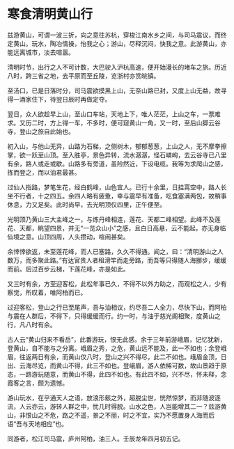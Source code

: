 # 寒食清明黄山行

兹游黄山，可谓一波三折，向之意往苏杭，穿梭江南水乡之间，与司马震议，而终定黄山。玩水，陶冶情操，怡我之心；游山，尽释沉闷，快我之意。此游黄山，亦能远离城市，淡去喧嚣。

清明时节，出行之人不可计数，大巴驶入沪杭高速，便开始漫长的堵车之旅。历近八时，跨三省之地，去平原而至丘陵，览浙村亦赏皖镇。

至汤口，已是日落时分，司马震欲摸黑上山，无奈山路已封，又度上山无益，故寻得一酒家住下，待翌日辰时再做定夺。

翌日，众人欲趁早上山，至山口车站，天地上下，唯人茫茫，上山之车，一票难求。又历二时，方上得一车，不多时，便可窥黄山一角，又一时，至后山脚云谷寺，登山之旅自此始也。

初入山，与他山无异，山路为石梯，之侧树木，郁郁葱葱，上山之人，无不摩拳擦掌，欲一跃至山顶。至入胜亭，景色异转，流水潺潺，怪石嶙峋，去云谷寺已八里有余，路人或走或歇。山路多有旁道，虽险然近，下设电缆。我等为求爬山之感，拣而登之，而以油君最甚。

过仙人指路，梦笔生花，经白鹤峰，山色宜人。已行十余里，日挂罥空中，路人长坐不行者，十之四五。余四人略有疲惫，幸与震早有准备，吃食塞满两包，故稍事休息，力又足矣。此时尚早，去光明顶仅四里，正午便至。

光明顶乃黄山三大主峰之一，与炼丹峰相连，莲花、天都二峰相望。此峰不及莲花、天都，眺望四景，并无“一览众山小”之感，且白日高悬，云不能起，亦无身临仙境之意。山顶四周，人头攒动，喧闹甚矣。

余悻悻欲返，未至莲花峰，而人已塞路，久久不得通。闻之，曰：“清明游山之人数万，而多聚此路。”有达官贵人者租滑竿而走旁路，而吾等只得随人海挪步，缓缓而前。后过百步云梯，下莲花峰，亦是如此。
 
又三时有余，方至迎客松，此松年事已久，不得不以外力助之，而观松之人，少有察觉，所叹着，唯阿柏而已。

过迎客松，登山之行已至尾声，吾与油相议，约尽吾二人全力，尽快下山，而阿柏与震在人群后，不得下，只得缓缓而行。约一时，与油于慈光阁相聚，度黄山之行，凡八时有余。

古人云“黄山归来不看岳”，此番游玩，恨无此感。余于三年前游峨眉，记忆犹新，登黄山，自不能与之分离。峨眉之秀，之危，黄山远不能及，此一不如也；余登峨眉，往返两日有余，而黄山仅八时，登山之兴不得尽，此二不如也。峨眉金顶，日出、云海尽览，而黄山不得，此三不如也。登峨眉，游人依稀可数，故山景趋于原态，一路游玩随意，而黄山不得，此四不如也。有此四不如，兴不尽，怀未释，念霞客之言，颇为遗憾。

游山玩水，在乎通天人之语，放浪形骸之外，超脱尘世，恍然惊梦，而非随波逐流，人云亦云，游转人群之中，忧几时得脱。山水之色，人岂能增其二一？兹游黄山，非恨山之不危，路之不遥，景之不丽，时之不宜，实乃不愿置身人海而后语“吾与天地相应”也。

同游者，松江司马震，庐州阿柏，油三人。壬辰龙年四月初五记。